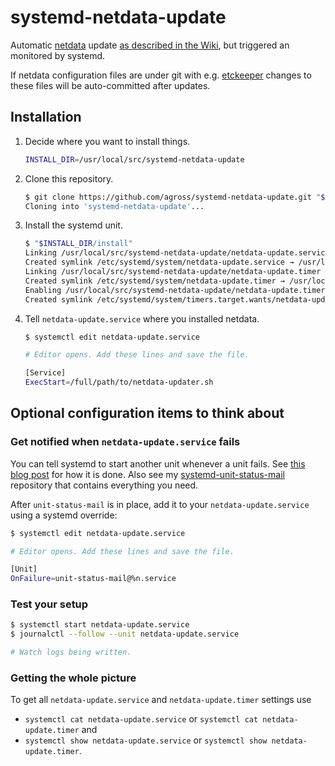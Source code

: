 # systemd-netdata-update

Automatic [netdata](https://github.com/firehol/netdata) update
[as described in the Wiki](https://github.com/firehol/netdata/wiki/Installation#updating-netdata-after-its-installation),
but triggered an monitored by systemd.

If netdata configuration files are under git with e.g.
[etckeeper](https://github.com/joeyh/etckeeper)
changes to these files will be auto-committed after updates.

## Installation

1. Decide where you want to install things.

   ```sh
   INSTALL_DIR=/usr/local/src/systemd-netdata-update
   ```

1. Clone this repository.

   ```sh
   $ git clone https://github.com/agross/systemd-netdata-update.git "$INSTALL_DIR"
   Cloning into 'systemd-netdata-update'...
   ```

1. Install the systemd unit.

   ```sh
   $ "$INSTALL_DIR/install"
   Linking /usr/local/src/systemd-netdata-update/netdata-update.service
   Created symlink /etc/systemd/system/netdata-update.service → /usr/local/src/systemd-netdata-update/netdata-update.service.
   Linking /usr/local/src/systemd-netdata-update/netdata-update.timer
   Created symlink /etc/systemd/system/netdata-update.timer → /usr/local/src/systemd-netdata-update/netdata-update.timer.
   Enabling /usr/local/src/systemd-netdata-update/netdata-update.timer
   Created symlink /etc/systemd/system/timers.target.wants/netdata-update.timer → /usr/local/src/systemd-netdata-update/netdata-update.timer.
   ```

1. Tell `netdata-update.service` where you installed netdata.

   ```sh
   $ systemctl edit netdata-update.service

   # Editor opens. Add these lines and save the file.

   [Service]
   ExecStart=/full/path/to/netdata-updater.sh
   ```

## Optional configuration items to think about

### Get notified when `netdata-update.service` fails

You can tell systemd to start another unit whenever a unit fails. See
[this blog post](http://northernlightlabs.se/systemd.status.mail.on.unit.failure)
for how it is done. Also see my
[systemd-unit-status-mail](https://github.com/agross/systemd-unit-status-mail)
repository that contains everything you need.

After `unit-status-mail` is in place, add it to your `netdata-update.service` using a
systemd override:

```sh
$ systemctl edit netdata-update.service

# Editor opens. Add these lines and save the file.

[Unit]
OnFailure=unit-status-mail@%n.service
```

### Test your setup

```sh
$ systemctl start netdata-update.service
$ journalctl --follow --unit netdata-update.service

# Watch logs being written.
```

### Getting the whole picture

To get all `netdata-update.service` and `netdata-update.timer` settings use

* `systemctl cat netdata-update.service` or `systemctl cat netdata-update.timer` and
* `systemctl show netdata-update.service` or `systemctl show netdata-update.timer`.
